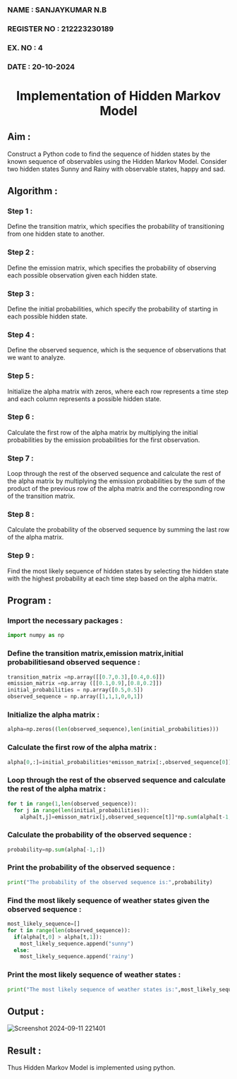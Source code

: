 <H3>NAME : SANJAYKUMAR N.B</H3>
<H3>REGISTER NO : 212223230189</H3>
<H3>EX. NO : 4</H3>
<H3>DATE : 20-10-2024</H3>
<H1 ALIGN =CENTER> Implementation of Hidden Markov Model</H1>

## Aim :

Construct a Python code to find the sequence of hidden states by the known sequence of observables using the Hidden Markov Model. Consider two hidden states Sunny and Rainy with observable states, happy and sad. 

## Algorithm :

### Step 1 :

Define the transition matrix, which specifies the probability of transitioning from one hidden state to another.</br>

### Step 2 :

Define the emission matrix, which specifies the probability of observing each possible observation given each hidden state.</br>

### Step 3 :

Define the initial probabilities, which specify the probability of starting in each possible hidden state.</br>

### Step 4 :

Define the observed sequence, which is the sequence of observations that we want to analyze.</br>

### Step 5 :

Initialize the alpha matrix with zeros, where each row represents a time step and each column represents a possible hidden state.</br>

### Step 6 :

Calculate the first row of the alpha matrix by multiplying the initial probabilities by the emission probabilities for the first observation.</br>

### Step 7 :

Loop through the rest of the observed sequence and calculate the rest of the alpha matrix by multiplying the emission probabilities by the sum of the product of the previous row of the alpha matrix and the corresponding row of the transition matrix.</br>

### Step 8 :

Calculate the probability of the observed sequence by summing the last row of the alpha matrix.</br>

### Step 9 :

Find the most likely sequence of hidden states by selecting the hidden state with the highest probability at each time step based on the alpha matrix.</br>

##  Program :

### Import the necessary packages :
```python
import numpy as np
```
### Define the transition matrix,emission matrix,initial probabilitiesand observed sequence :

```python
transition_matrix =np.array([[0.7,0.3],[0.4,0.6]])
emission_matrix =np.array ([[0.1,0.9],[0.8,0.2]])
initial_probabilities = np.array([0.5,0.5])
observed_sequence = np.array([1,1,1,0,0,1])
```

### Initialize the alpha matrix :

```python
alpha=np.zeros((len(observed_sequence),len(initial_probabilities)))
```

### Calculate the first row of the alpha matrix :

```python
alpha[0,:]=initial_probabilities*emisson_matrix[:,observed_sequence[0]]
```

### Loop through the rest of the observed sequence and calculate the rest of the alpha matrix :

```python
for t in range(1,len(observed_sequence)):
  for j in range(len(initial_probabilities)):
    alpha[t,j]=emisson_matrix[j,observed_sequence[t]]*np.sum(alpha[t-1,:]*transition_matrix[:,j])
```
### Calculate the probability of the observed sequence :

```python
probability=np.sum(alpha[-1,:])
```

### Print the probability of the observed sequence :

```python
print("The probability of the observed sequence is:",probability)
```

### Find the most likely sequence of weather states given the observed sequence :

```python
most_likely_sequence=[]
for t in range(len(observed_sequence)):
  if(alpha[t,0] > alpha[t,1]):
    most_likely_sequence.append("sunny")
  else:
    most_likely_sequence.append('rainy')
```
### Print the most likely sequence of weather states :

```python
print("The most likely sequence of weather states is:",most_likely_sequence)
```

## Output :
![Screenshot 2024-09-11 221401](https://github.com/user-attachments/assets/b5af57f8-d894-4d6d-b132-2dd5561b7b60)


## Result :

Thus Hidden Markov Model is implemented using python.

